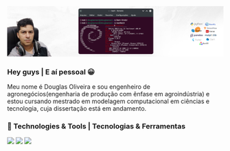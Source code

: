 ![Header](https://raw.githubusercontent.com/douglasnacl/DouglasNaCl/main/assets/cover.png "Header")
### Hey guys | E aí pessoal 😀

Meu nome é Douglas Oliveira e sou engenheiro de agronegócios(engenharia de produção com ênfase em agroindústria) e estou cursando mestrado em modelagem computacional em ciências e tecnologia, cuja dissertação está em andamento. 

### 🔧 Technologies & Tools | Tecnologias & Ferramentas

![](https://img.shields.io/badge/OS-LINUX-informational?style=image/svg%2bxml;base64,<BASE64_DATA>)
![](https://img.shields.io/badge/Editor-Visual_Code-informational?style=image/svg%2bxml;base64,<BASE64_DATA>)
![](https://img.shields.io/badge/Editor-Visual_Code-informational?style=image/svg%2bxml;base64,<BASE64_DATA>)
<!--
**douglasnacl/DouglasNaCl** is a ✨ _special_ ✨ repository because its `README.md` (this file) appears on your GitHub profile.
